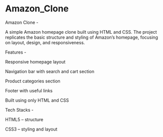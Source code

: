 # Amazon_Clone

Amazon Clone - 

A simple Amazon homepage clone built using HTML and CSS. The project replicates the basic structure and styling of Amazon’s homepage, focusing on layout, design, and responsiveness.

Features - 

Responsive homepage layout

Navigation bar with search and cart section

Product categories section

Footer with useful links

Built using only HTML and CSS

Tech Stacks -

HTML5 – structure

CSS3 – styling and layout
